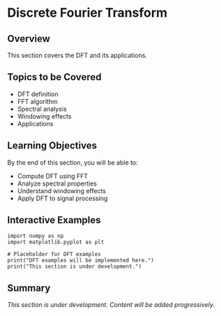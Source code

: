 # Discrete Fourier Transform

## Overview

This section covers the DFT and its applications.

## Topics to be Covered

- DFT definition
- FFT algorithm
- Spectral analysis
- Windowing effects
- Applications

## Learning Objectives

By the end of this section, you will be able to:
- Compute DFT using FFT
- Analyze spectral properties
- Understand windowing effects
- Apply DFT to signal processing

## Interactive Examples

```{code-cell} python
import numpy as np
import matplotlib.pyplot as plt

# Placeholder for DFT examples
print("DFT examples will be implemented here.")
print("This section is under development.")
```

## Summary

*This section is under development. Content will be added progressively.*
